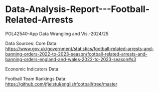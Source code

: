 # Data-Analysis-Report---Football-Related-Arrests
 POL42540-App Data Wrangling and Vis.-2024/25 

Data Sources: 
Core Data: 
https://www.gov.uk/government/statistics/football-related-arrests-and-banning-orders-2022-to-2023-season/football-related-arrests-and-banning-orders-england-and-wales-2022-to-2023-season#s3

Economic Indicators Data: 

Football Team Rankings Data: 
https://github.com/jfjelstul/englishfootball/tree/master


  



